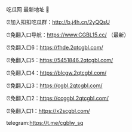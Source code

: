 吃瓜网 最新地址 👋 

⏰加入扣扣吃瓜群：http://b.j4h.cn/2yQQsU

⏰免翻入口导航：https://www.CGBL15.cc/  （最新）

⏰免翻入口6：https://fhde.2qtcgbl.com/

⏰免翻入口5：https://5451846.2qtcgbl.com/

⏰免翻入口4：https://blcgw.2qtcgbl.com/

⏰免翻入口3：https://cgbl.2qtcgbl.com/

⏰免翻入口2：https://ccggbl.2qtcgbl.com/

⏰免翻入口1：https://x2scgbl.com/

telegram:https://t.me/cgblw_sq


